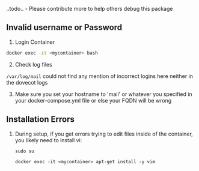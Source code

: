 ..todo..  - Please contribute more to help others debug this package
## Invalid username or Password


1. Login Container

```bash
docker exec -it <mycontainer> bash
```

2. Check log files

`/var/log/mail`
could not find any mention of incorrect logins here
neither in the dovecot logs

3. Make sure you set your hostname to 'mail' or whatever you specified in your docker-compose.yml file or else your FQDN will be wrong

## Installation Errors

1. During setup, if you get errors trying to edit files inside of the container, you likely need to install vi:

    `sudo su`

    `docker exec -it <mycontainer> apt-get install -y vim`
